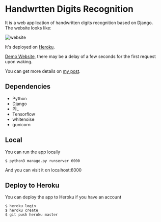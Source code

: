 # Handwrtten Digits Recognition

It is a web application of handwritten digits recognition based on Django. The website looks like:

![website](https://raw.githubusercontent.com/zealerww/digits_recognition/master/digits_recognition/static/website.png)

It's deployed on [Heroku](https://www.heroku.com/home).

[Demo Website](https://murmuring-ravine-30623.herokuapp.com/), there may be a delay of a few seconds for the first request upon waking.

You can get more details on [my post](http://zealerww.github.io/2016/11/22/digits/).


## Dependencies

* Python
* Django
* PIL
* Tensorflow
* whitenoise
* gunicorn

## Local

You can run the app locally

	$ python3 manage.py runserver 6000

And you can visit it on localhost:6000

## Deploy to Heroku

You can deploy the app to Heroku if you have an account

	$ heroku login
	$ heroku create
	$ git push heroku master



